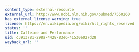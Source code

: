 ```yaml
---
content_type: external-resource
external_url: http://www.ncbi.nlm.nih.gov/pubmed/7550260
has_external_license_warning: true
license: https://en.wikipedia.org/wiki/All_rights_reserved
status: ''
title: Caffeine and Performance
uid: c3913781-298a-4428-83e6-41530e027d28
wayback_url: ''
---
```

